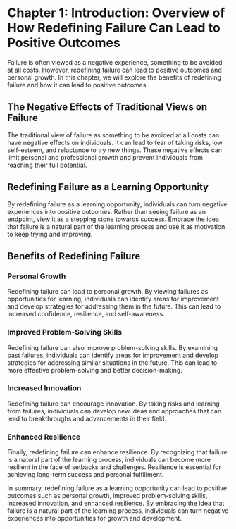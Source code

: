 Chapter 1: Introduction: Overview of How Redefining Failure Can Lead to Positive Outcomes
=========================================================================================

Failure is often viewed as a negative experience, something to be avoided at all costs. However, redefining failure can lead to positive outcomes and personal growth. In this chapter, we will explore the benefits of redefining failure and how it can lead to positive outcomes.

The Negative Effects of Traditional Views on Failure
----------------------------------------------------

The traditional view of failure as something to be avoided at all costs can have negative effects on individuals. It can lead to fear of taking risks, low self-esteem, and reluctance to try new things. These negative effects can limit personal and professional growth and prevent individuals from reaching their full potential.

Redefining Failure as a Learning Opportunity
--------------------------------------------

By redefining failure as a learning opportunity, individuals can turn negative experiences into positive outcomes. Rather than seeing failure as an endpoint, view it as a stepping stone towards success. Embrace the idea that failure is a natural part of the learning process and use it as motivation to keep trying and improving.

Benefits of Redefining Failure
------------------------------

### Personal Growth

Redefining failure can lead to personal growth. By viewing failures as opportunities for learning, individuals can identify areas for improvement and develop strategies for addressing them in the future. This can lead to increased confidence, resilience, and self-awareness.

### Improved Problem-Solving Skills

Redefining failure can also improve problem-solving skills. By examining past failures, individuals can identify areas for improvement and develop strategies for addressing similar situations in the future. This can lead to more effective problem-solving and better decision-making.

### Increased Innovation

Redefining failure can encourage innovation. By taking risks and learning from failures, individuals can develop new ideas and approaches that can lead to breakthroughs and advancements in their field.

### Enhanced Resilience

Finally, redefining failure can enhance resilience. By recognizing that failure is a natural part of the learning process, individuals can become more resilient in the face of setbacks and challenges. Resilience is essential for achieving long-term success and personal fulfillment.

In summary, redefining failure as a learning opportunity can lead to positive outcomes such as personal growth, improved problem-solving skills, increased innovation, and enhanced resilience. By embracing the idea that failure is a natural part of the learning process, individuals can turn negative experiences into opportunities for growth and development.
